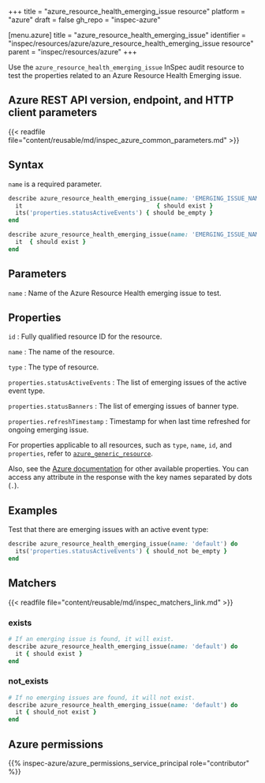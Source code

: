 +++
title = "azure_resource_health_emerging_issue resource"
platform = "azure"
draft = false
gh_repo = "inspec-azure"

[menu.azure]
title = "azure_resource_health_emerging_issue"
identifier = "inspec/resources/azure/azure_resource_health_emerging_issue resource"
parent = "inspec/resources/azure"
+++

Use the `azure_resource_health_emerging_issue` InSpec audit resource to test the properties related to an Azure Resource Health Emerging issue.

## Azure REST API version, endpoint, and HTTP client parameters

{{< readfile file="content/reusable/md/inspec_azure_common_parameters.md" >}}

## Syntax

`name` is a required parameter.

```ruby
describe azure_resource_health_emerging_issue(name: 'EMERGING_ISSUE_NAME') do
  it                                      { should exist }
  its('properties.statusActiveEvents') { should be_empty }
end
```

```ruby
describe azure_resource_health_emerging_issue(name: 'EMERGING_ISSUE_NAME') do
  it  { should exist }
end
```

## Parameters

`name`
: Name of the Azure Resource Health emerging issue to test.

## Properties

`id`
: Fully qualified resource ID for the resource.

`name`
: The name of the resource.

`type`
: The type of resource.

`properties.statusActiveEvents`
: The list of emerging issues of the active event type.

`properties.statusBanners`
: The list of emerging issues of banner type.

`properties.refreshTimestamp`
: Timestamp for when last time refreshed for ongoing emerging issue.

For properties applicable to all resources, such as `type`, `name`, `id`, and `properties`, refer to [`azure_generic_resource`](azure_generic_resource#properties).

Also, see the [Azure documentation](https://docs.microsoft.com/en-us/rest/api/resourcehealth/emerging-issues/get) for other available properties.
You can access any attribute in the response with the key names separated by dots (`.`).

## Examples

Test that there are emerging issues with an active event type:

```ruby
describe azure_resource_health_emerging_issue(name: 'default') do
  its('properties.statusActiveEvents') { should_not be_empty }
end
```

## Matchers

{{< readfile file="content/reusable/md/inspec_matchers_link.md" >}}

### exists

```ruby
# If an emerging issue is found, it will exist.
describe azure_resource_health_emerging_issue(name: 'default') do
  it { should exist }
end
```

### not_exists

```ruby
# If no emerging issues are found, it will not exist.
describe azure_resource_health_emerging_issue(name: 'default') do
  it { should_not exist }
end
```

## Azure permissions

{{% inspec-azure/azure_permissions_service_principal role="contributor" %}}
